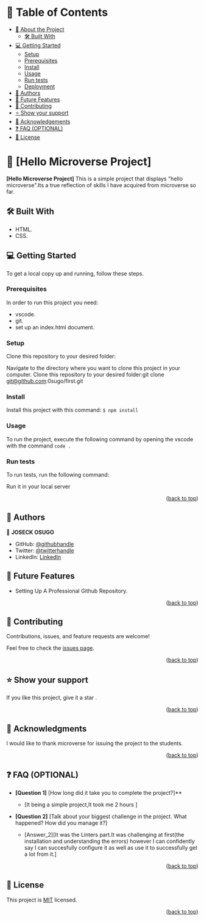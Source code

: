 <a name="readme-top"></a>

<!--
HOW TO USE:



REQUIRED SECTIONS:
- Table of Contents
- About the Project
- Getting Started
- Authors
- Future Features
- Contributing
- Show your support
- Acknowledgements
- License

OPTIONAL SECTIONS:
- FAQ

  <h3><b>Hello Microverse</b></h3>

</div>

<!-- TABLE OF CONTENTS -->

# 📗 Table of Contents

- [📖 About the Project](#about-project)
  - [🛠 Built With](#built-with)
- [💻 Getting Started](#getting-started)
  - [Setup](#setup)
  - [Prerequisites](#prerequisites)
  - [Install](#install)
  - [Usage](#usage)
  - [Run tests](#run-tests)
  - [Deployment](#triangular_flag_on_post-deployment)
- [👥 Authors](#authors)
- [🔭 Future Features](#future-features)
- [🤝 Contributing](#contributing)
- [⭐️ Show your support](#support)
- [🙏 Acknowledgements](#acknowledgements)
- [❓ FAQ (OPTIONAL)](#faq)
- [📝 License](#license)

<!-- PROJECT DESCRIPTION -->

# 📖 [Hello Microverse Project] <a name="about-project"></a>



**[Hello Microverse Project]** This is a simple project that displays "hello microverse".Its a true reflection of skills I have acquired from microverse so far.
## 🛠 Built With <a name="built-with"></a>
- HTML.
- CSS.

<!-- GETTING STARTED -->

## 💻 Getting Started <a name="getting-started"></a>


To get a local copy up and running, follow these steps.

### Prerequisites
In order to run this project you need:
- vscode.
- git.
- set up an index.html document.

### Setup
Clone this repository to your desired folder:

Navigate to the  directory where you  want to clone this project in your computer.
Clone this repository to your desired folder:git clone git@github.com:0sugo/first.git


### Install
Install this project with this command:
`$ npm install`


### Usage

To run the project, execute the following command by opening the vscode with the command `code .`

### Run tests

To run tests, run the following command:

Run it in your local server


<p align="right">(<a href="#readme-top">back to top</a>)</p>

<!-- AUTHORS -->

## 👥 Authors <a name="authors"></a>


👤 **JOSECK OSUGO**

- GitHub: [@githubhandle](https://github.com/0sugo)
- Twitter: [@twitterhandle](https://twitter.com/osugo5)
- LinkedIn: [LinkedIn](https://www.linkedin.com/in/joseck-osugo-873b0618a/)

<!-- FUTURE FEATURES -->

## 🔭 Future Features <a name="future-features"></a>



- Setting Up A Professional Github Repository.

<p align="right">(<a href="#readme-top">back to top</a>)</p>

<!-- CONTRIBUTING -->

## 🤝 Contributing <a name="contributing"></a>

Contributions, issues, and feature requests are welcome!

Feel free to check the [issues page](../../issues/).


<p align="right">(<a href="#readme-top">back to top</a>)</p>

<!-- SUPPORT -->


## ⭐️ Show your support <a name="support"></a>

If you like this project, give it a star .

<p align="right">(<a href="#readme-top">back to top</a>)</p>


<!-- ACKNOWLEDGEMENTS -->

## 🙏 Acknowledgments <a name="acknowledgements"></a>

I would like to thank microverse for issuing the project to the students.


<p align="right">(<a href="#readme-top">back to top</a>)</p>

<!-- FAQ (optional) -->

## ❓ FAQ (OPTIONAL) <a name="faq"></a>

- **[Question 1]**
[How long did it take you to complete the project?]**

  - [It being a simple project,It took me 2 hours ]

- **[Question 2]**
[Talk about your biggest challenge in the project. What happened? How did you manage it?]

  - [Answer_2][It was the Linters part.It was challenging at first(the installation and understanding the errors) however I can confidently say I can succesfully configure it as well as use it to successfully get a lot from it.]

<p align="right">(<a href="#readme-top">back to top</a>)</p>

<!-- LICENSE -->

## 📝 License <a name="license"></a>

This project is [MIT](./LICENSE) licensed.


<p align="right">(<a href="#readme-top">back to top</a>)</p>
